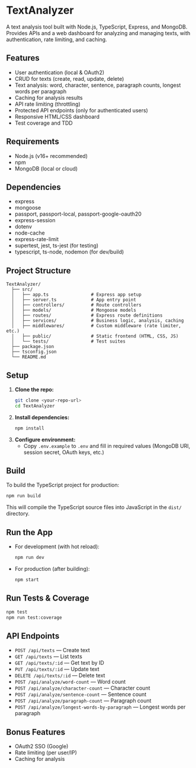 # TextAnalyzer

A text analysis tool built with Node.js, TypeScript, Express, and MongoDB. Provides APIs and a web dashboard for analyzing and managing texts, with authentication, rate limiting, and caching.

## Features
- User authentication (local & OAuth2)
- CRUD for texts (create, read, update, delete)
- Text analysis: word, character, sentence, paragraph counts, longest words per paragraph
- Caching for analysis results
- API rate limiting (throttling)
- Protected API endpoints (only for authenticated users)
- Responsive HTML/CSS dashboard
- Test coverage and TDD

## Requirements
- Node.js (v16+ recommended)
- npm
- MongoDB (local or cloud)

## Dependencies
- express
- mongoose
- passport, passport-local, passport-google-oauth20
- express-session
- dotenv
- node-cache
- express-rate-limit
- supertest, jest, ts-jest (for testing)
- typescript, ts-node, nodemon (for dev/build)

## Project Structure
```
TextAnalyzer/
  ├── src/
  │   ├── app.ts                # Express app setup
  │   ├── server.ts             # App entry point
  │   ├── controllers/          # Route controllers
  │   ├── models/               # Mongoose models
  │   ├── routes/               # Express route definitions
  │   ├── services/             # Business logic, analysis, caching
  │   ├── middlewares/          # Custom middleware (rate limiter, etc.)
  │   ├── public/               # Static frontend (HTML, CSS, JS)
  │   └── tests/                # Test suites
  ├── package.json
  ├── tsconfig.json
  └── README.md
```

## Setup
1. **Clone the repo:**
   ```sh
   git clone <your-repo-url>
   cd TextAnalyzer
   ```
2. **Install dependencies:**
   ```sh
   npm install
   ```
3. **Configure environment:**
   - Copy `.env.example` to `.env` and fill in required values (MongoDB URI, session secret, OAuth keys, etc.)

## Build
To build the TypeScript project for production:
```sh
npm run build
```
This will compile the TypeScript source files into JavaScript in the `dist/` directory.

## Run the App
- For development (with hot reload):
  ```sh
  npm run dev
  ```
- For production (after building):
  ```sh
  npm start
  ```

## Run Tests & Coverage
```sh
npm test
npm run test:coverage
```

## API Endpoints
- `POST /api/texts` — Create text
- `GET /api/texts` — List texts
- `GET /api/texts/:id` — Get text by ID
- `PUT /api/texts/:id` — Update text
- `DELETE /api/texts/:id` — Delete text
- `POST /api/analyze/word-count` — Word count
- `POST /api/analyze/character-count` — Character count
- `POST /api/analyze/sentence-count` — Sentence count
- `POST /api/analyze/paragraph-count` — Paragraph count
- `POST /api/analyze/longest-words-by-paragraph` — Longest words per paragraph

## Bonus Features
- OAuth2 SSO (Google)
- Rate limiting (per user/IP)
- Caching for analysis